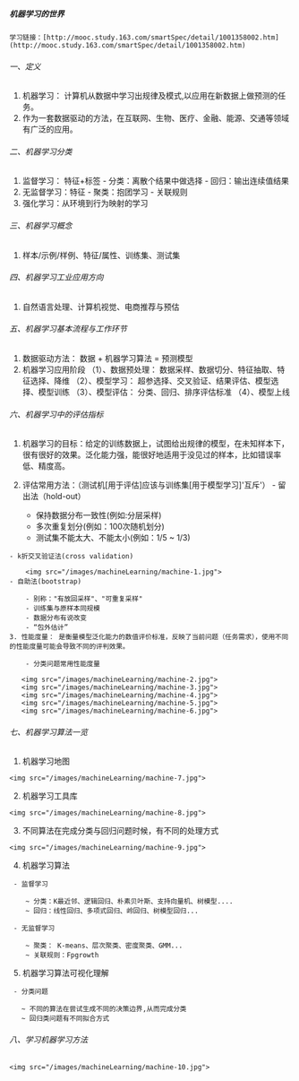 ##### 机器学习的世界

    学习链接：[http://mooc.study.163.com/smartSpec/detail/1001358002.htm](http://mooc.study.163.com/smartSpec/detail/1001358002.htm)

###### 一、定义

   1. 机器学习： 计算机从数据中学习出规律及模式,以应用在新数据上做预测的任务。
   2. 作为一套数据驱动的方法，在互联网、生物、医疗、金融、能源、交通等领域有广泛的应用。

###### 二、机器学习分类

   1. 监督学习： 特征+标签
    - 分类：离散个结果中做选择
    - 回归：输出连续值结果
   2. 无监督学习：特征
    - 聚类：抱团学习
    - 关联规则
   3. 强化学习：从环境到行为映射的学习

###### 三、机器学习概念

   1. 样本/示例/样例、特征/属性、训练集、测试集

###### 四、机器学习工业应用方向
 
   1. 自然语言处理、计算机视觉、电商推荐与预估

###### 五、机器学习基本流程与工作环节

   1. 数据驱动方法： 数据 + 机器学习算法 = 预测模型
   2. 机器学习应用阶段
    （1）、数据预处理： 数据采样、数据切分、特征抽取、特征选择、降维
    （2）、模型学习： 超参选择、交叉验证、结果评估、模型选择、模型训练
    （3）、模型评估： 分类、回归、排序评估标准
    （4）、模型上线

###### 六、机器学习中的评估指标

   1. 机器学习的目标：给定的训练数据上，试图给出规律的模型，在未知样本下，很有很好的效果。泛化能力强，能很好地适用于没见过的样本，比如错误率低、精度高。
   2. 评估常用方法：（测试机[用于评估]应该与训练集[用于模型学习]'互斥'）
    - 留出法（hold-out）

        - 保持数据分布一致性(例如:分层采样)
        - 多次重复划分(例如：100次随机划分)
        - 测试集不能太大、不能太小(例如：1/5 ~ 1/3)

    - k折交叉验证法(cross validation)

        <img src="/images/machineLearning/machine-1.jpg">
    - 自助法(bootstrap)

        - 别称："有放回采样"、"可重复采样"
        - 训练集与原样本同规模
        - 数据分布有说改变
        - “包外估计” 
    3. 性能度量： 是衡量模型泛化能力的数值评价标准，反映了当前问题（任务需求），使用不同的性能度量可能会导致不同的评判效果。

        - 分类问题常用性能度量

       <img src="/images/machineLearning/machine-2.jpg">
       <img src="/images/machineLearning/machine-3.jpg">
       <img src="/images/machineLearning/machine-4.jpg">
       <img src="/images/machineLearning/machine-5.jpg">
       <img src="/images/machineLearning/machine-6.jpg">

###### 七、机器学习算法一览
   
   1. 机器学习地图

    <img src="/images/machineLearning/machine-7.jpg">
   2. 机器学习工具库

    <img src="/images/machineLearning/machine-8.jpg">

   3. 不同算法在完成分类与回归问题时候，有不同的处理方式

    <img src="/images/machineLearning/machine-9.jpg">

   4. 机器学习算法

     - 监督学习
    
        ~ 分类：K最近邻、逻辑回归、朴素贝叶斯、支持向量机、树模型....
        ~ 回归：线性回归、多项式回归、岭回归、树模型回归...
    
     - 无监督学习

        ~ 聚类： K-means、层次聚类、密度聚类、GMM...
        ~ 关联规则：Fpgrowth
   5. 机器学习算法可视化理解

     - 分类问题

       ~ 不同的算法在尝试生成不同的决策边界,从而完成分类
       ~ 回归类问题有不同拟合方式

###### 八、学习机器学习方法

    <img src="/images/machineLearning/machine-10.jpg">